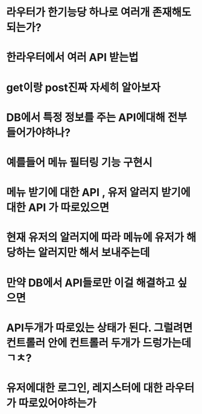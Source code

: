 # 라우터가 한기능당 하나로 여러개 존재해도 되는가?
# 한라우터에서 여러 API 받는법
# get이랑 post진짜 자세히 알아보자
# DB에서 특정 정보를 주는 API에대해 전부 들어가야하나?
# 예를들어 메뉴 필터링 기능 구현시 
# 메뉴 받기에 대한 API , 유저 알러지 받기에 대한 API 가 따로있으면
# 현재 유저의 알러지에 따라 메뉴에 유저가 해당하는 알러지만 해서 보내주는데
# 만약 DB에서 API들로만 이걸 해결하고 싶으면
# API두개가 따로있는 상태가 된다. 그럴려면 컨트롤러 안에 컨트롤러 두개가 드렁가는데 ㄱㅊ?


# 유저에대한 로그인, 레지스터에 대한 라우터가 따로있어야하는가